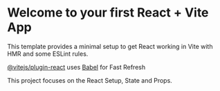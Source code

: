 # Welcome to your first React + Vite App

This template provides a minimal setup to get React working in Vite with HMR and some ESLint rules.


[@vitejs/plugin-react](https://github.com/vitejs/vite-plugin-react/blob/main/packages/plugin-react/README.md) uses [Babel](https://babeljs.io/) for Fast Refresh

This project focuses on the React Setup, State and Props.

